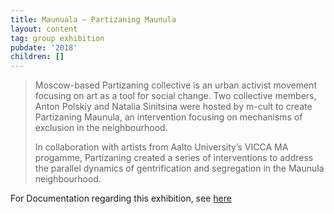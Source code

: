 ```yaml
---
title: Maunuala ~ Partizaning Maunula
layout: content
tag: group exhibition
pubdate: '2018'
children: []
---
```

> Moscow-based Partizaning collective is an urban activist movement focusing on art as a tool for social change. Two collective members, Anton Polskiy and Natalia Sinitsina were hosted by m-cult to create Partizaning Maunula, an intervention focusing on mechanisms of exclusion in the neighbourhood.
>
> In collaboration with artists from Aalto University’s VICCA MA progamme, Partizaning created a series of interventions to address the parallel dynamics of gentrification and segregation in the Maunula neighbourhood.



For Documentation regarding this exhibition, see [here](https://www.m-cult.org/node/698)
